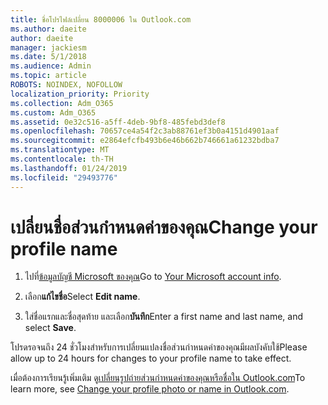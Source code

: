 ```yaml
---
title: ชื่อโปรไฟล์เปลี่ยน 8000006 ใน Outlook.com
ms.author: daeite
author: daeite
manager: jackiesm
ms.date: 5/1/2018
ms.audience: Admin
ms.topic: article
ROBOTS: NOINDEX, NOFOLLOW
localization_priority: Priority
ms.collection: Adm_O365
ms.custom: Adm_O365
ms.assetid: 0e32c516-a5ff-4deb-9bf8-485febd3def8
ms.openlocfilehash: 70657ce4a54f2c3ab88761ef3b0a4151d4901aaf
ms.sourcegitcommit: e2864efcfb493b6e46b662b746661a61232bdba7
ms.translationtype: MT
ms.contentlocale: th-TH
ms.lasthandoff: 01/24/2019
ms.locfileid: "29493776"
---
```

# <a name="change-your-profile-name"></a><span data-ttu-id="5c689-102">เปลี่ยนชื่อส่วนกำหนดค่าของคุณ</span><span class="sxs-lookup"><span data-stu-id="5c689-102">Change your profile name</span></span>

1. <span data-ttu-id="5c689-103">ไปที่[ข้อมูลบัญชี Microsoft ของคุณ](https://go.microsoft.com/fwlink/p/?linkid=860841)</span><span class="sxs-lookup"><span data-stu-id="5c689-103">Go to [Your Microsoft account info](https://go.microsoft.com/fwlink/p/?linkid=860841).</span></span>
    
2. <span data-ttu-id="5c689-104">เลือก**แก้ไขชื่อ**</span><span class="sxs-lookup"><span data-stu-id="5c689-104">Select **Edit name**.</span></span> 
    
3. <span data-ttu-id="5c689-105">ใส่ชื่อแรกและชื่อสุดท้าย และเลือก**บันทึก**</span><span class="sxs-lookup"><span data-stu-id="5c689-105">Enter a first name and last name, and select **Save**.</span></span> 
    
<span data-ttu-id="5c689-106">โปรดรอจนถึง 24 ชั่วโมงสำหรับการเปลี่ยนแปลงชื่อส่วนกำหนดค่าของคุณมีผลบังคับใช้</span><span class="sxs-lookup"><span data-stu-id="5c689-106">Please allow up to 24 hours for changes to your profile name to take effect.</span></span>
  
<span data-ttu-id="5c689-107">เมื่อต้องการเรียนรู้เพิ่มเติม ดู[เปลี่ยนรูปถ่ายส่วนกำหนดค่าของคุณหรือชื่อใน Outlook.com](https://go.microsoft.com/fwlink/?linkid=873110)</span><span class="sxs-lookup"><span data-stu-id="5c689-107">To learn more, see [Change your profile photo or name in Outlook.com](https://go.microsoft.com/fwlink/?linkid=873110).</span></span>
  

